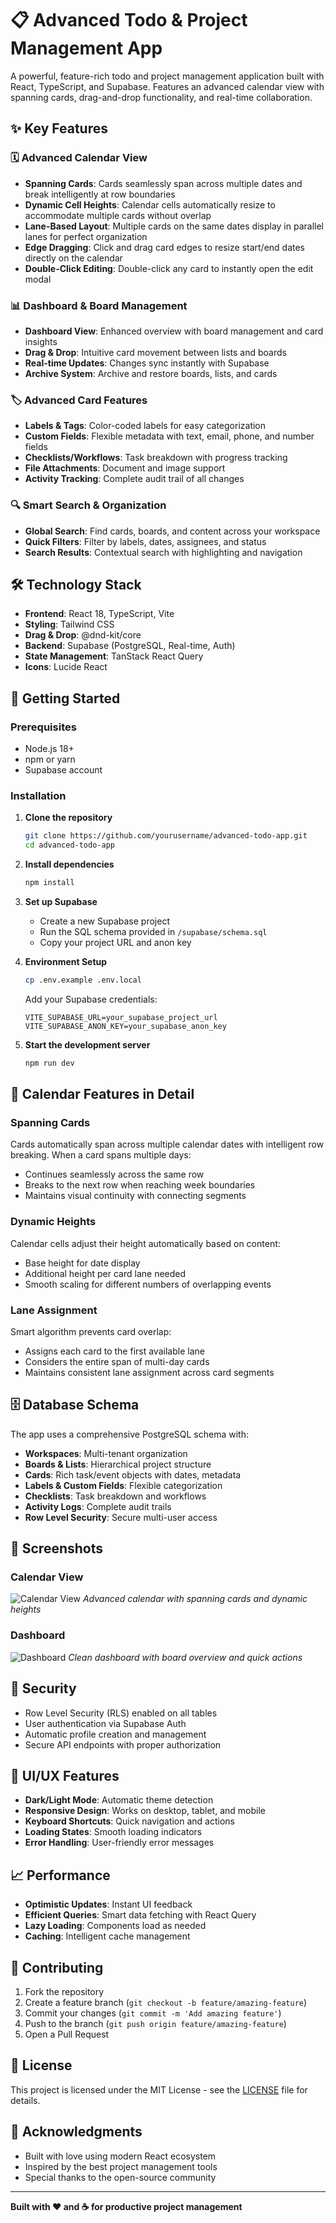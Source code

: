 # 📋 Advanced Todo & Project Management App

A powerful, feature-rich todo and project management application built with React, TypeScript, and Supabase. Features an advanced calendar view with spanning cards, drag-and-drop functionality, and real-time collaboration.

## ✨ **Key Features**

### 🗓️ **Advanced Calendar View**
- **Spanning Cards**: Cards seamlessly span across multiple dates and break intelligently at row boundaries
- **Dynamic Cell Heights**: Calendar cells automatically resize to accommodate multiple cards without overlap
- **Lane-Based Layout**: Multiple cards on the same dates display in parallel lanes for perfect organization
- **Edge Dragging**: Click and drag card edges to resize start/end dates directly on the calendar
- **Double-Click Editing**: Double-click any card to instantly open the edit modal

### 📊 **Dashboard & Board Management**
- **Dashboard View**: Enhanced overview with board management and card insights
- **Drag & Drop**: Intuitive card movement between lists and boards
- **Real-time Updates**: Changes sync instantly with Supabase
- **Archive System**: Archive and restore boards, lists, and cards

### 🏷️ **Advanced Card Features**
- **Labels & Tags**: Color-coded labels for easy categorization
- **Custom Fields**: Flexible metadata with text, email, phone, and number fields
- **Checklists/Workflows**: Task breakdown with progress tracking
- **File Attachments**: Document and image support
- **Activity Tracking**: Complete audit trail of all changes

### 🔍 **Smart Search & Organization**
- **Global Search**: Find cards, boards, and content across your workspace
- **Quick Filters**: Filter by labels, dates, assignees, and status
- **Search Results**: Contextual search with highlighting and navigation

## 🛠️ **Technology Stack**

- **Frontend**: React 18, TypeScript, Vite
- **Styling**: Tailwind CSS
- **Drag & Drop**: @dnd-kit/core
- **Backend**: Supabase (PostgreSQL, Real-time, Auth)
- **State Management**: TanStack React Query
- **Icons**: Lucide React

## 🚀 **Getting Started**

### Prerequisites
- Node.js 18+ 
- npm or yarn
- Supabase account

### Installation

1. **Clone the repository**
   ```bash
   git clone https://github.com/yourusername/advanced-todo-app.git
   cd advanced-todo-app
   ```

2. **Install dependencies**
   ```bash
   npm install
   ```

3. **Set up Supabase**
   - Create a new Supabase project
   - Run the SQL schema provided in `/supabase/schema.sql`
   - Copy your project URL and anon key

4. **Environment Setup**
   ```bash
   cp .env.example .env.local
   ```
   
   Add your Supabase credentials:
   ```env
   VITE_SUPABASE_URL=your_supabase_project_url
   VITE_SUPABASE_ANON_KEY=your_supabase_anon_key
   ```

5. **Start the development server**
   ```bash
   npm run dev
   ```

## 📅 **Calendar Features in Detail**

### Spanning Cards
Cards automatically span across multiple calendar dates with intelligent row breaking. When a card spans multiple days:
- Continues seamlessly across the same row
- Breaks to the next row when reaching week boundaries
- Maintains visual continuity with connecting segments

### Dynamic Heights
Calendar cells adjust their height automatically based on content:
- Base height for date display
- Additional height per card lane needed
- Smooth scaling for different numbers of overlapping events

### Lane Assignment
Smart algorithm prevents card overlap:
- Assigns each card to the first available lane
- Considers the entire span of multi-day cards
- Maintains consistent lane assignment across card segments

## 🗄️ **Database Schema**

The app uses a comprehensive PostgreSQL schema with:
- **Workspaces**: Multi-tenant organization
- **Boards & Lists**: Hierarchical project structure  
- **Cards**: Rich task/event objects with dates, metadata
- **Labels & Custom Fields**: Flexible categorization
- **Checklists**: Task breakdown and workflows
- **Activity Logs**: Complete audit trails
- **Row Level Security**: Secure multi-user access

## 📱 **Screenshots**

### Calendar View
![Calendar View](docs/screenshots/calendar-view.png)
*Advanced calendar with spanning cards and dynamic heights*

### Dashboard
![Dashboard](docs/screenshots/dashboard.png)
*Clean dashboard with board overview and quick actions*

## 🔐 **Security**

- Row Level Security (RLS) enabled on all tables
- User authentication via Supabase Auth
- Automatic profile creation and management
- Secure API endpoints with proper authorization

## 🎨 **UI/UX Features**

- **Dark/Light Mode**: Automatic theme detection
- **Responsive Design**: Works on desktop, tablet, and mobile
- **Keyboard Shortcuts**: Quick navigation and actions
- **Loading States**: Smooth loading indicators
- **Error Handling**: User-friendly error messages

## 📈 **Performance**

- **Optimistic Updates**: Instant UI feedback
- **Efficient Queries**: Smart data fetching with React Query
- **Lazy Loading**: Components load as needed
- **Caching**: Intelligent cache management

## 🤝 **Contributing**

1. Fork the repository
2. Create a feature branch (`git checkout -b feature/amazing-feature`)
3. Commit your changes (`git commit -m 'Add amazing feature'`)
4. Push to the branch (`git push origin feature/amazing-feature`)
5. Open a Pull Request

## 📜 **License**

This project is licensed under the MIT License - see the [LICENSE](LICENSE) file for details.

## 🙏 **Acknowledgments**

- Built with love using modern React ecosystem
- Inspired by the best project management tools
- Special thanks to the open-source community

---

**Built with ❤️ and ☕ for productive project management**